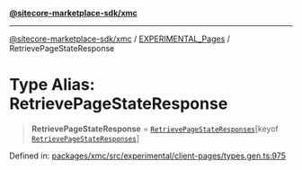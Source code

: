 [**@sitecore-marketplace-sdk/xmc**](../../../../README.md)

***

[@sitecore-marketplace-sdk/xmc](../../../../README.md) / [EXPERIMENTAL\_Pages](../README.md) / RetrievePageStateResponse

# Type Alias: RetrievePageStateResponse

> **RetrievePageStateResponse** = [`RetrievePageStateResponses`](RetrievePageStateResponses.md)\[keyof [`RetrievePageStateResponses`](RetrievePageStateResponses.md)\]

Defined in: [packages/xmc/src/experimental/client-pages/types.gen.ts:975](https://github.com/Sitecore/marketplace-sdk/blob/main/packages/xmc/src/experimental/client-pages/types.gen.ts#L975)
